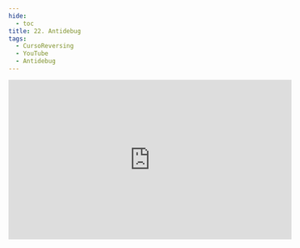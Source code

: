 ```yaml
---
hide:
  - toc
title: 22. Antidebug
tags:
  - CursoReversing
  - YouTube
  - Antidebug
---
```


<div class="video-responsive">
    <iframe width="560" height="315" src="https://www.youtube.com/embed/b4y03u_4hzE" title="YouTube video player" frameborder="0" allow="accelerometer; autoplay; clipboard-write; encrypted-media; gyroscope; picture-in-picture; web-share" referrerpolicy="strict-origin-when-cross-origin" allowfullscreen></iframe>
</div>